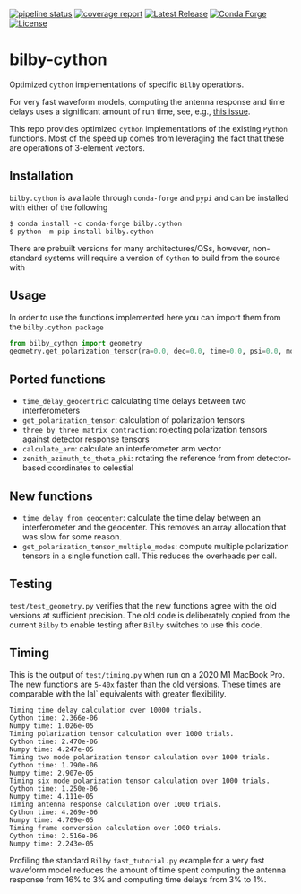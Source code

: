 [![pipeline status](https://git.ligo.org/colm.talbot/bilby-cython/badges/main/pipeline.svg)](https://git.ligo.org/colm.talbot/bilby-cython/-/commits/main)
[![coverage report](https://git.ligo.org/colm.talbot/bilby-cython/badges/main/coverage.svg)](https://git.ligo.org/colm.talbot/bilby-cython/-/commits/main)
[![Latest Release](https://git.ligo.org/colm.talbot/bilby-cython/-/badges/release.svg)](https://git.ligo.org/colm.talbot/bilby-cython/-/releases)
[![Conda Forge](https://anaconda.org/conda-forge/bilby.cython/badges/version.svg)](https://anaconda.org/conda-forge/bilby.cython)
[![License](https://anaconda.org/conda-forge/bilby.cython/badges/license.svg)](https://anaconda.org/conda-forge/bilby.cython)

# bilby-cython

Optimized `cython` implementations of specific `Bilby` operations.

For very fast waveform models, computing the antenna response and time delays
uses a significant amount of run time, see, e.g., [this issue](https://git.ligo.org/lscsoft/bilby/-/issues/576).

This repo provides optimized `cython` implementations of the existing `Python`
functions.
Most of the speed up comes from leveraging the fact that these are operations
of 3-element vectors.

## Installation

`bilby.cython` is available through `conda-forge` and `pypi` and can be installed with either of the following

```console
$ conda install -c conda-forge bilby.cython
$ python -m pip install bilby.cython
```

There are prebuilt versions for many architectures/OSs, however, non-standard systems will require a version of `Cython` to build from the source with

## Usage

In order to use the functions implemented here you can import them from the
`bilby.cython package`
```python
from bilby_cython import geometry
geometry.get_polarization_tensor(ra=0.0, dec=0.0, time=0.0, psi=0.0, mode="plus")
```

## Ported functions

- `time_delay_geocentric`: calculating time delays between two interferometers
- `get_polarization_tensor`: calculation of polarization tensors
- `three_by_three_matrix_contraction`: rojecting polarization tensors against
   detector response tensors
- `calculate_arm`: calculate an interferometer arm vector
- `zenith_azimuth_to_theta_phi`: rotating the reference from from
   detector-based coordinates to celestial

## New functions

- `time_delay_from_geocenter`: calculate the time delay between an
   interferometer and the geocenter. This removes an array allocation that was
   slow for some reason.
- `get_polarization_tensor_multiple_modes`: compute multiple polarization
   tensors in a single function call. This reduces the overheads per call.

## Testing

`test/test_geometry.py` verifies that the new functions agree with the old
versions at sufficient precision.
The old code is deliberately copied from the current `Bilby` to enable testing
after `Bilby` switches to use this code.

## Timing

This is the output of `test/timing.py` when run on a 2020 M1 MacBook Pro.
The new functions are `5-40x` faster than the old versions.
These times are comparable with the lal` equivalents with greater flexibility.

```
Timing time delay calculation over 10000 trials.
Cython time: 2.366e-06
Numpy time: 1.026e-05
Timing polarization tensor calculation over 1000 trials.
Cython time: 2.470e-06
Numpy time: 4.247e-05
Timing two mode polarization tensor calculation over 1000 trials.
Cython time: 1.790e-06
Numpy time: 2.907e-05
Timing six mode polarization tensor calculation over 1000 trials.
Cython time: 1.250e-06
Numpy time: 4.111e-05
Timing antenna response calculation over 1000 trials.
Cython time: 4.269e-06
Numpy time: 4.709e-05
Timing frame conversion calculation over 1000 trials.
Cython time: 2.516e-06
Numpy time: 2.243e-05
```

Profiling the standard `Bilby` `fast_tutorial.py` example for a very fast
waveform model reduces the amount of time spent computing the antenna response
from 16% to 3% and computing time delays from 3% to 1%.


